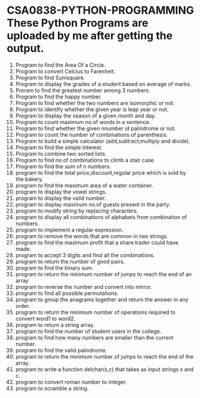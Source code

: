 # CSA0838-PYTHON-PROGRAMMING These Python Programs are uploaded by me after getting the output.
1. Program to find the Area Of a Circle.
2. Program to convert Celcius to Farenheit.
3. Program to find Sumsquare.
4. Program to display the grades of a student based on average of marks.
5. Proram to find the greatest number among 3 numbers.
6. Program to find the happy number.
7. Program to find whether the two numbers are isomorphic or not.
8. Program to identify whether the given year is leap year or not.
9. Program to display the season of a given month and day.
10. Program to count maximum no.of words in a sentence.
11. Program to find whether the given nnumber id palindrome or not.
12. Program to count the number of combinations of parenthesis.
13. Program to build a simple calculator (add,subtract,multiply and divide).
14. Program to find the simple interest.
15. Program to combine two sorted lists.
16. Program to find no.of combinations to climb a stair case.
17. Program to find the sum of n numbers.
18. program to find the total price,discount,regular price which is sold by the bakery.
19. program to find the maximum area of a water container.
20. program to display the vowel strings.
21. program to display the valid number.
22. program to display maximum no.of guests present in the party.
23. program to modify string by replacing characters.
24. program to display all combinations of alphabets from combination of numbers.
25. program to implement a regular expression.
26. program to remove the words that are common in two strings.
27. program to find the maximum profit that a share trader could have made.
28. program to accept 3 digits and find all the combinations.
29. program to return the number of good pairs.
30. program to find the binary sum.
31. program to return the minimum number of jumps to reach the end of an array
32. program to reverse the number and convert into mirror.
33. program to find all possible permutations.
34. program to group the anagrams together and return the answer in any order.
35. program to return the minimum number of operations required to convert word1 to word2.
36. program to return a string array.
37. program to find the number of student users in the college.
38. program to find how many numbers are smaller than the current number.
39. program to find the valid palindrome.
40. program to return the minimum number of jumps to reach the end of the array.
41. program to write a function delchar(s,c) that takes as input strings s and c.
42. program to convert roman number to integer.
43. program to scramble a string.
